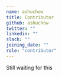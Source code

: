 ```yaml
---
name: ashuchow
title: Contributor
github: ashuchow
twitter: ""
linkedin: ""
slack: ""
joining_date: ""
role: "contributor"
---
```


Still waiting for this
